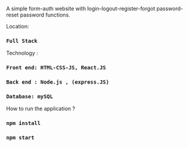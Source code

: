 A simple form-auth website with login-logout-register-forgot password-reset password functions.

Location:

### `Full Stack`

Technology :

### `Front end: HTML-CSS-JS, React.JS`

### `Back end : Node.js , (express.JS)`

### `Database: mySQL`

How to run the application ?

### `npm install`

### `npm start`
